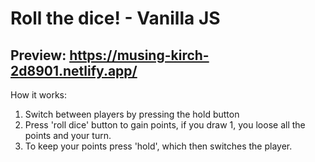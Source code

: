 # Roll the dice! - Vanilla JS 

## Preview: https://musing-kirch-2d8901.netlify.app/

How it works:

1. Switch between players by pressing the hold button
2. Press 'roll dice' button to gain points, if you draw 1, you loose all the points and your turn.
3. To keep your points press 'hold', which then switches the player.


